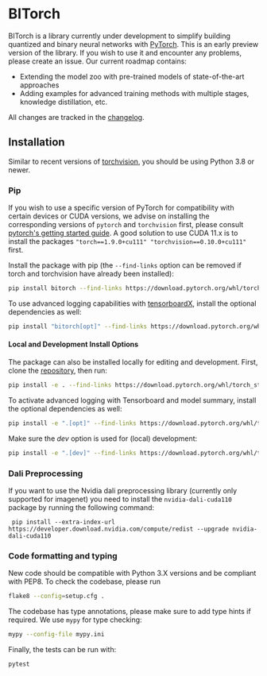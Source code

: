# BITorch

BITorch is a library currently under development to simplify building quantized and binary neural networks
with [PyTorch](https://pytorch.org/).
This is an early preview version of the library.
If you wish to use it and encounter any problems, please create an issue.
Our current roadmap contains:

- Extending the model zoo with pre-trained models of state-of-the-art approaches
- Adding examples for advanced training methods with multiple stages, knowledge distillation, etc.

All changes are tracked in the [changelog](CHANGELOG.md).

## Installation

Similar to recent versions of [torchvision](https://github.com/pytorch/vision), you should be using Python 3.8 or newer.

### Pip

If you wish to use a specific version of PyTorch for compatibility with certain devices or CUDA versions,
we advise on installing the corresponding versions of `pytorch` and `torchvision` first,
please consult [pytorch's getting started guide](https://pytorch.org/get-started/locally/).
A good solution to use CUDA 11.x is to install the packages `"torch==1.9.0+cu111" "torchvision==0.10.0+cu111"` first.

Install the package with pip (the `--find-links` option can be removed if torch and torchvision have already been installed):

```bash
pip install bitorch --find-links https://download.pytorch.org/whl/torch_stable.html
```

To use advanced logging capabilities with [tensorboardX](https://github.com/lanpa/tensorboardX), install the optional dependencies as well:

```bash
pip install "bitorch[opt]" --find-links https://download.pytorch.org/whl/torch_stable.html
```

#### Local and Development Install Options

The package can also be installed locally for editing and development.
First, clone the [repository](https://github.com/hpi-xnor/bitorch), then run:

```bash
pip install -e . --find-links https://download.pytorch.org/whl/torch_stable.html
```

To activate advanced logging with Tensorboard and model summary, install the optional dependencies as well:

```bash
pip install -e ".[opt]" --find-links https://download.pytorch.org/whl/torch_stable.html
```

Make sure the _dev_ option is used for (local) development:

```bash
pip install -e ".[dev]" --find-links https://download.pytorch.org/whl/torch_stable.html
```

### Dali Preprocessing

If you want to use the Nvidia dali preprocessing library (currently only supported for imagenet) you need to install the `nvidia-dali-cuda110` package by running the following command:

```
 pip install --extra-index-url https://developer.download.nvidia.com/compute/redist --upgrade nvidia-dali-cuda110
```

### Code formatting and typing

New code should be compatible with Python 3.X versions and be compliant with PEP8. To check the codebase, please run

```bash
flake8 --config=setup.cfg .
```

The codebase has type annotations, please make sure to add type hints if required. We use `mypy` for type checking:

```bash
mypy --config-file mypy.ini
```

Finally, the tests can be run with:

```bash
pytest
```
